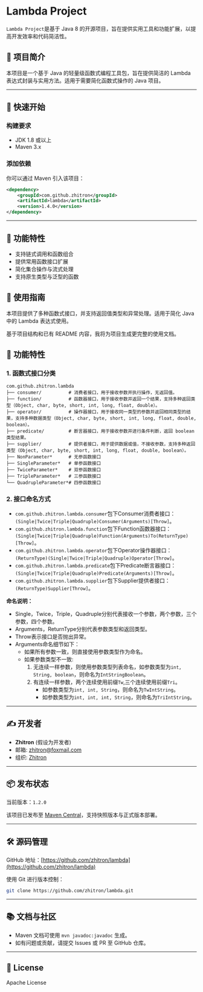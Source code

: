 # Lambda Project

`Lambda Project`是基于 Java 8 的开源项目，旨在提供实用工具和功能扩展，以提高开发效率和代码简洁性。

## 📄 项目简介

本项目是一个基于 Java 的轻量级函数式编程工具包，旨在提供简洁的 Lambda 表达式封装与实用方法。适用于需要简化函数式操作的 Java 项目。

---

## 🚀 快速开始

### 构建要求

- JDK 1.8 或以上
- Maven 3.x

### 添加依赖

你可以通过 Maven 引入该项目：

```xml
<dependency>
    <groupId>com.github.zhitron</groupId>
    <artifactId>lambda</artifactId>
    <version>1.4.0</version>
</dependency>
```

---

## 🧩 功能特性

- 支持链式调用和函数组合
- 提供常用函数接口扩展
- 简化集合操作与流式处理
- 支持原生类型与泛型的函数

## 🔧 使用指南

本项目提供了多种函数式接口，并支持返回值类型和异常处理。适用于简化 Java 中的 Lambda 表达式使用。

基于项目结构和已有 README 内容，我将为项目生成更完整的使用文档。

## 🧩 功能特性

### 1. 函数式接口分类

```
com.github.zhitron.lambda
├── consumer/          # 消费者接口，用于接收参数并执行操作，无返回值。
├── function/          # 函数器接口，用于接收参数并返回一个结果，支持多种返回类型（Object, char, byte, short, int, long, float, double）。
├── operator/          # 操作器接口，用于接收同一类型的参数并返回相同类型的结果，支持多种数据类型（Object, char, byte, short, int, long, float, double, boolean）。
├── predicate/         # 断言器接口，用于接收参数并进行条件判断，返回 boolean 类型结果。
├── supplier/          # 提供者接口，用于提供数据或值，不接收参数，支持多种返回类型（Object, char, byte, short, int, long, float, double, boolean）。
├── NonParameter*      # 无参函数接口
├── SingleParameter*   # 单参函数接口
├── TwiceParameter*    # 双参函数接口
├── TripleParameter*   # 三参函数接口
└── QuadrupleParameter*# 四参函数接口
```

### 2. 接口命名方式

* `com.github.zhitron.lambda.consumer`包下Consumer消费者接口：`(Single|Twice|Triple|Quadruple)Consumer(Arguments)[Throw]`。
* `com.github.zhitron.lambda.function`包下Function函数器接口：`(Single|Twice|Triple|Quadruple)Function(Arguments)To(ReturnType)[Throw]`。
* `com.github.zhitron.lambda.operator`包下Operator操作器接口：`(ReturnType)(Single|Twice|Triple|Quadruple)Operator[Throw]`。
* `com.github.zhitron.lambda.predicate`包下Predicate断言器接口：`(Single|Twice|Triple|Quadruple)Predicate(Arguments)[Throw]`。
* `com.github.zhitron.lambda.supplier`包下Supplier提供者接口：`(ReturnType)Supplier[Throw]`。

**命名说明：**

* Single，Twice，Triple，Quadruple分别代表接收一个参数，两个参数，三个参数，四个参数。
* Arguments，ReturnType分别代表参数类型和返回类型。
* Throw表示接口是否抛出异常。
* Arguments命名细节如下：
  * 如果所有参数一致，则直接使用参数类型作为命名。
  * 如果参数类型不一致:
    1. 无连续一样参数，则使用参数类型列表命名，如参数类型为`int, String, boolean`，则命名为`IntStringBoolean`。
    2. 有连续一样参数，两个连续使用前缀`Tw`,三个连续使用前缀`Tri`。
       * 如参数类型为`int, int, String`，则命名为`TwIntString`。
       * 如参数类型为`int, int, int, String`，则命名为`TriIntString`。

---

## ✍️ 开发者

- **Zhitron** (假设为开发者)
- 邮箱: zhitron@foxmail.com
- 组织: [Zhitron](https://github.com/zhitron)

---

## 📦 发布状态

当前版本：`1.2.0`

该项目已发布至 [Maven Central](https://search.maven.org/)，支持快照版本与正式版本部署。

---

## 🛠 源码管理

GitHub 地址：[https://github.com/zhitron/lambda](https://github.com/zhitron/lambda)

使用 Git 进行版本控制：

```bash
git clone https://github.com/zhitron/lambda.git
```

---

## 📚 文档与社区

- Maven 文档可使用 `mvn javadoc:javadoc` 生成。
- 如有问题或贡献，请提交 Issues 或 PR 至 GitHub 仓库。

---

## 📎 License

Apache License

